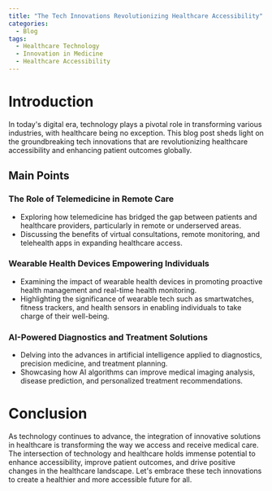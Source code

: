 ```yaml
---
title: "The Tech Innovations Revolutionizing Healthcare Accessibility"
categories:
  - Blog
tags:
  - Healthcare Technology
  - Innovation in Medicine
  - Healthcare Accessibility
---
```


# Introduction
In today's digital era, technology plays a pivotal role in transforming various industries, with healthcare being no exception. This blog post sheds light on the groundbreaking tech innovations that are revolutionizing healthcare accessibility and enhancing patient outcomes globally.

## Main Points

### The Role of Telemedicine in Remote Care
- Exploring how telemedicine has bridged the gap between patients and healthcare providers, particularly in remote or underserved areas.
- Discussing the benefits of virtual consultations, remote monitoring, and telehealth apps in expanding healthcare access.

### Wearable Health Devices Empowering Individuals
- Examining the impact of wearable health devices in promoting proactive health management and real-time health monitoring.
- Highlighting the significance of wearable tech such as smartwatches, fitness trackers, and health sensors in enabling individuals to take charge of their well-being.

### AI-Powered Diagnostics and Treatment Solutions
- Delving into the advances in artificial intelligence applied to diagnostics, precision medicine, and treatment planning.
- Showcasing how AI algorithms can improve medical imaging analysis, disease prediction, and personalized treatment recommendations.

# Conclusion
As technology continues to advance, the integration of innovative solutions in healthcare is transforming the way we access and receive medical care. The intersection of technology and healthcare holds immense potential to enhance accessibility, improve patient outcomes, and drive positive changes in the healthcare landscape. Let's embrace these tech innovations to create a healthier and more accessible future for all.